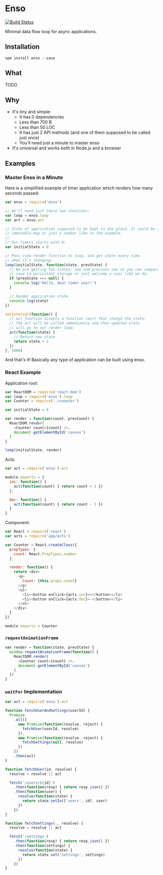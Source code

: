 # Enso
[![Build Status](https://travis-ci.org/kossnocorp/enso.svg?branch=master)](https://travis-ci.org/kossnocorp/enso)

Minimal data flow loop for async applications.

## Installation

```npm
npm install enso --save
```

## What

TODO

## Why

* It's tiny and simple:
  - It has 0 dependencies
  - Less than 700 B
  - Less than 50 LOC
  - It has just 2 API methods (and one of them supposed to be called just once)
  - You'll need just a minute to master enso
* It's universal and works both in Node.js and a browser

## Examples

### Master Enso in a Minute

Here is a simplified example of timer application which renders
how many seconds passed:

```js
var enso = require('enso')

// We'll need just these two functions:
var loop = enso.loop
var act = enso.act

// State of application supposed to be kept in one place. It could be an object,
// immutable map or just a number like in the example.
//
// Our timers starts with 0:
var initialState = 0

// Pass view render function to loop, and get state every time
// when it's changing:
loop(initialState, function(state, prevState) {
  // We are getting two states: new and previous one so you can compare it,
  // save to persistant storage or just welcome a user like we do:
  if (prevState === null) {
    console.log('Hello, dear timer user!')
  }

  // Render application state
  console.log(state)
})

setInterval(function() {
  // act function accepts a function (act) that change the state.
  // The act will be called immediately and then updated state
  // will go to our render loop:
  act(function(state) {
    // Return new state
    return state + 1
  })
}, 1000)
```

And that's it! Basically any type of application can be built using enso.

### React Example

Application root:

```js
var ReactDOM = require('react-dom')
var loop = require('enso').loop
var Counter = require('./counter')

var initialState = 0

var render = function(count, prevCount) {
  ReactDOM.render(
    <Counter count={count} />,
    document.getElementById('canvas')
  )
}

loop(initialState, render)
```

Acts:

```js
var act = require('enso').act

module.exports = {
  inc: function() {
    act(function(count) { return count + 1 })
  },

  dec: function() {
    act(function(count) { return count - 1 })
  }
}
```

Component:

```js
var React = require('react')
var acts = require('app/acts')

var Counter = React.createClass({
  propTypes: {
    count: React.PropTypes.number
  },

  render: function() {
    return <div>
      <p>
        Count: {this.props.count}
      </p>
      <ul>
        <li><button onClick={acts.inc}>+</button></li>
        <li><button onClick={acts.dec}>-</button></li>
      </ul>
    </div>
  }
})

module.exports = Counter
```

### `requestAnimationFrame`

```js
var render = function(state, prevState) {
  window.requestAnimationFrame(function() {
    ReactDOM.render(
      <Counter count={count} />,
      document.getElementById('canvas')
    )
  })
}
```

### `waitFor` Implementation

```js
var act = require('enso').act

function fetchUserAndSettings(userId) {
  Promise
    .all([
      new Promise(function(resolve, reject) {
        fetchUser(userId, resolve)
      }),
      new Promise(function(resolve, reject) {
        fetchSettings(null, resolve)
      })
    ])
    .then(act)
}

function fetchUser(id, resolve) {
  resolve = resolve || act

  fetch(`/users/${id}`)
    .then(function(resp) { return resp.json() })
    .then(function(user) {
      resolve(function(state) {
        return state.setIn(['users', id], user)
      })
    })
}

function fetchSettings(_, resolve) {
  resolve = resolve || act

  fetch('/settings')
    .then(function(resp) { return resp.json() })
    .then(function(settings) {
      resolve(function(state) {
        return state.set('settings', settings)
      })
    })
}
```
